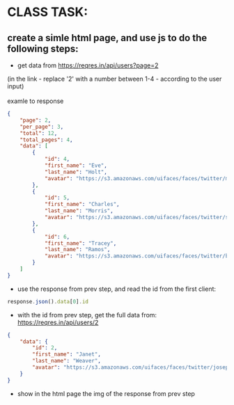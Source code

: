 # CLASS TASK:

## create a simle html page, and use js to do the following steps:
* get data from https://reqres.in/api/users?page=2

(in the link - replace '2' with a number between 1-4 - according to the user input)
<br/>
<br/>
examle to response

```json
{
    "page": 2,
    "per_page": 3,
    "total": 12,
    "total_pages": 4,
    "data": [
        {
            "id": 4,
            "first_name": "Eve",
            "last_name": "Holt",
            "avatar": "https://s3.amazonaws.com/uifaces/faces/twitter/marcoramires/128.jpg"
        },
        {
            "id": 5,
            "first_name": "Charles",
            "last_name": "Morris",
            "avatar": "https://s3.amazonaws.com/uifaces/faces/twitter/stephenmoon/128.jpg"
        },
        {
            "id": 6,
            "first_name": "Tracey",
            "last_name": "Ramos",
            "avatar": "https://s3.amazonaws.com/uifaces/faces/twitter/bigmancho/128.jpg"
        }
    ]
}
```
* use the response from prev step, and read the id from the first client:
```js
response.json().data[0].id
```
* with the id from prev step, get the full data from: https://reqres.in/api/users/2

```json
{
    "data": {
        "id": 2,
        "first_name": "Janet",
        "last_name": "Weaver",
        "avatar": "https://s3.amazonaws.com/uifaces/faces/twitter/josephstein/128.jpg"
    }
}
```

* show in the html page the img of the response from prev step
